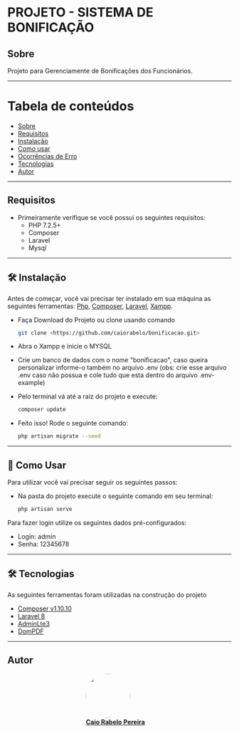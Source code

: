 # PROJETO - SISTEMA DE BONIFICAÇÃO

<a id="sobre"></a>
## Sobre

Projeto para Gerenciamente de Bonificações dos Funcionários.

-------------------------------------------------

Tabela de conteúdos
=================
   * [Sobre](#sobre)
   * [Requisitos](#requisitos)
   * [Instalação](#instalacao)
   * [Como usar](#como-usar)
   * [Ocorrências de Erro](#ocorrencias)
   * [Tecnologias](#tecnologias)
   * [Autor](#autor)

-------------------------------------------------

<a id="requisitos"></a>
## Requisitos

* Primeiramente verifique se você possui os seguintes requisitos:
    * PHP 7.2.5+
    * Composer
    * Laravel
    * Mysql
    

-------------------------------------------------

<a id="instalacao"></a>
## 🛠 Instalação 

Antes de começar, você vai precisar ter instalado em sua máquina as seguintes ferramentas:
[Php](https://www.php.net/downloads), [Composer](https://getcomposer.org/), [Laravel](https://laravel.com/), [Xampp](https://www.apachefriends.org/pt_br/index.html). 

* Faça Download do Projeto ou clone usando comando
    ```bash
    git clone <https://github.com/caiorabelo/bonificacao.git>
    ```

* Abra o Xampp e inicie o MYSQL

* Crie um banco de dados com o nome "bonificacao", caso queira personalizar informe-o também no arquivo .env 
(obs: crie esse arquivo .env caso não possua e cole tudo que esta dentro do arquivo .env-example)

* Pelo terminal vá até a raiz do projeto e execute:
    ```bash
    composer update
    ```

* Feito isso! Rode o seguinte comando:
    ```bash
    php artisan migrate --seed
    ```

-------------------------------------------------

<a id="como-usar"></a>
## 🎲 Como Usar

Para utilizar você vai precisar seguir os seguintes passos:
* Na pasta do projeto execute o seguinte comando em seu terminal:
    ```bash
    php artisan serve
    ```
Para fazer login utilize os seguintes dados pré-configurados:
* Login: admin
* Senha: 12345678

-------------------------------------------------

<a id="tecnologias"></a>
## 🛠 Tecnologias

As seguintes ferramentas foram utilizadas na construção do projeto

- [Composer v1.10.10](https://getcomposer.org/)
- [Laravel 8](https://laravel.com/)
- [AdminLte3](https://github.com/jeroennoten/Laravel-AdminLTE)
- [DomPDF](https://github.com/barryvdh/laravel-dompdf)

-------------------------------------------------

<a id="autor"></a>
## Autor

<div style="display:flex; justify-content:center; align-items:center">

<div style="width: 30%; display: inline-block">
 <a href="https://github.com/caiorabelo">
 <img style="border-radius: 50%;" src="https://avatars.githubusercontent.com/caiorabelo" width="100px;" alt=""/><br>
 <b>Caio Rabelo Pereira</b>
 </a>
 </div>

 </div>
